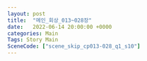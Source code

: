 ```yaml
---
layout: post
title:  "메인_회상_013~028장"
date:   2022-06-14 20:00:00 +0000
categories: Main
Tags: Story Main
SceneCode: ["scene_skip_cp013-028_q1_s10"]
---
```

